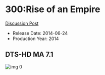 # 300:Rise of an Empire

[Discussion Post](https://www.avsforum.com/threads/bass-eq-for-filtered-movies.2995212/post-56898930)

* Release Date: 2014-06-24
* Production Year: 2014

## DTS-HD MA 7.1

![img 0](https://i.imgur.com/6DAAEYb.jpg)

